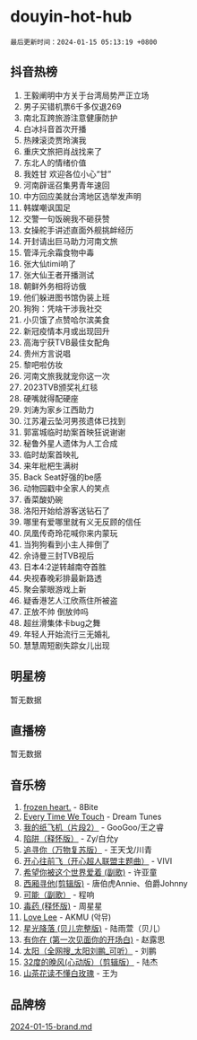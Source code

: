 # douyin-hot-hub

`最后更新时间：2024-01-15 05:13:19 +0800`

## 抖音热榜

1. 王毅阐明中方关于台湾局势严正立场
1. 男子买错机票6千多仅退269
1. 南北互跨旅游注意健康防护
1. 白冰抖音首次开播
1. 热辣滚烫贾玲演我
1. 重庆文旅把肖战找来了
1. 东北人的情绪价值
1. 我姓甘 欢迎各位小心“甘”
1. 河南辟谣召集男青年速回
1. 中方回应美就台湾地区选举发声明
1. 韩媒嘲讽国足
1. 交警一句饭碗我不砸获赞
1. 女操舵手讲述直面外舰挑衅经历
1. 开封请出巨马助力河南文旅
1. 管泽元余霜食物中毒
1. 张大仙timi响了
1. 张大仙王者开播测试
1. 朝鲜外务相将访俄
1. 他们躲进图书馆伪装上班
1. 狗狗：凭啥干涉我社交
1. 小贝饿了点赞哈尔滨美食
1. 新冠疫情本月或出现回升
1. 高海宁获TVB最佳女配角
1. 贵州方言说唱
1. 黎吧啦仿妆
1. 河南文旅我就宠你这一次
1. 2023TVB颁奖礼红毯
1. 硬嘴就得配硬座
1. 刘涛为家乡江西助力
1. 江苏灌云坠河男孩遗体已找到
1. 郭富城临时劫案首映狂说谢谢
1. 秘鲁外星人遗体为人工合成
1. 临时劫案首映礼
1. 来年枇杷生满树
1. Back Seat好强的be感
1. 动物园戳中全家人的笑点
1. 香菜酸奶碗
1. 洛阳开始给游客送钻石了
1. 哪里有爱哪里就有义无反顾的信任
1. 凤凰传奇玲花喊你来内蒙玩
1. 当狗狗看到小主人摔倒了
1. 佘诗曼三封TVB视后
1. 日本4:2逆转越南夺首胜
1. 央视春晚彩排最新路透
1. 聚会蒙眼游戏上新
1. 疑香港艺人江欣燕住所被盗
1. 正放不帅 倒放帅吗
1. 超丝滑集体卡bug之舞
1. 年轻人开始流行三无婚礼
1. 慧慧周短剧失踪女儿出现

## 明星榜

暂无数据

## 直播榜

暂无数据

## 音乐榜

1. [frozen heart.](https://sf3-cdn-tos.douyinstatic.com/obj/tos-cn-ve-2774/oIIWJfyjIACZA9zQMtnJ6hQQhFC4vhCupoRBsO) - 8Bite
1. [Every Time We Touch](https://sf6-cdn-tos.douyinstatic.com/obj/tos-cn-ve-2774/ogN6lUKQeBBfEVhIOMikG1CcJjugxk1tztZyhP) - Dream Tunes
1. [我的纸飞机（片段2）](https://sf3-cdn-tos.douyinstatic.com/obj/tos-cn-ve-2774/oM2ZrKcg2CD5AeRB2gkeXOFB1IxAGJdZPazYHf) - GooGoo/王之睿
1. [陷阱（释怀版）](https://sf6-cdn-tos.douyinstatic.com/obj/tos-cn-ve-2774/oE8C21LeZrzKLDFfQYgMzx4GAIHageG5IzayY7) - Zy/白允y
1. [追寻你（万物复苏版）](https://sf86-cdn-tos.douyinstatic.com/obj/tos-cn-ve-2774/oYeAZJsbjIDit9APmBg8u6uDUQnHmoCf3gbo74) - 王天戈/川青
1. [开心往前飞（开心超人联盟主题曲）](https://sf86-cdn-tos.douyinstatic.com/obj/tos-cn-ve-2774/9d8fb7c82cf1421fb93a9fe925275e0a) - VIVI
1. [希望你被这个世界爱着 (副歌)](https://sf6-cdn-tos.douyinstatic.com/obj/tos-cn-ve-2774/oUHCmWQfZlE3QQBKBeD8rCFLpJzPgCpImhsxMt) - 许亚童
1. [西厢寻他(剪辑版)](https://sf6-cdn-tos.douyinstatic.com/obj/tos-cn-ve-2774/oUsAVfAQKlRNxEv5qxvIB8o5qmIWUcXbzJKJhw) - 唐伯虎Annie、伯爵Johnny
1. [可能（副歌）](https://sf86-cdn-tos.douyinstatic.com/obj/tos-cn-ve-2774/cde1731888894259b333569393c2fb51) - 程响
1. [毒药 (释怀版)](https://sf86-cdn-tos.douyinstatic.com/obj/tos-cn-ve-2774/oYILMEAzspdZBIzy4frJNB8ZHPHWAhiwowd4Ad) - 周星星
1. [Love Lee](https://sf6-cdn-tos.douyinstatic.com/obj/tos-cn-ve-2774/o05GbkJGbCBTdDnMtB0fwOYgkeZp23vrWQDQBS) - AKMU (악뮤)
1. [星光降落 (贝儿完整版)](https://sf86-cdn-tos.douyinstatic.com/obj/tos-cn-ve-2774/okwB9hAwyAtsFFkFBzAX1hOOfQuIoMNs0W2Mwr) - 陆雨萱（贝儿）
1. [有你在 (第一次见面你的开场白)](https://sf6-cdn-tos.douyinstatic.com/obj/tos-cn-ve-2774/oAthrQ3ClJBfI57uBoFEgNDYtNCZ0TSYQQfxQ0) - 赵露思
1. [太阳（全网搜_太阳刘鹏_可听）](https://sf6-cdn-tos.douyinstatic.com/obj/tos-cn-ve-2774/ogWbyIQnlBFImVbeDocRdCIYtBHlbJXgfZMvgz) - 刘鹏
1. [32度的晚风(心动版）（剪辑版）](https://sf3-cdn-tos.douyinstatic.com/obj/tos-cn-ve-2774/owNyabsyWdzUulxhoJfK8IBXgp0UMQAHpvGh2B) - 陆杰
1. [山茶花读不懂白玫瑰](https://sf86-cdn-tos.douyinstatic.com/obj/tos-cn-ve-2774/osfn8B7DktrRHEPJgPCfDbw7QDQEkwC16BxZg9) - 王为

## 品牌榜

[2024-01-15-brand.md](2024-01-15-brand.md)
